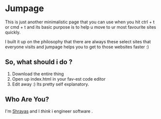 Jumpage
========
This is just another minimalistic page that you can use when you hit ctrl + t or cmd + t and its basic purpose is to help u move to ur most favourite sites quickly.

I built it up on the philosophy that there are always these select sites that everyone visits and jumpage helps you to get to those websites faster :)

So, what should i do ?
----------------------------
1. Download the entire thing
2. Open up index.html in your fav-est code editor
3. Edit away :) Its pretty self explanatory.

Who Are You?
------------
I'm [Shrayas][blog] and I _think_ i engineer software .

[blog]:http://www.shrayas-diaries.blogspot.com